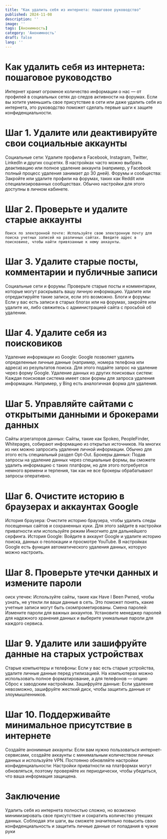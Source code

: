 ```yaml
---
title: "Как удалить себя из интернета: пошаговое руководство"
published: 2024-11-08
description: ''
image: ''
tags: [Анонимность]
category: 'Анонимность'
draft: false 
lang: ''
---
```

# Как удалить себя из интернета: пошаговое руководство

Интернет хранит огромное количество информации о нас — от профилей в социальных сетях до следов активности на форумах. Если вы хотите уменьшить свое присутствие в сети или даже удалить себя из интернета, это руководство поможет сделать первые шаги к защите конфиденциальности.

# Шаг 1. Удалите или деактивируйте свои социальные аккаунты 

Социальные сети: Удалите профили в Facebook, Instagram, Twitter, LinkedIn и других соцсетях. В настройках часто можно выбрать деактивацию или полное удаление аккаунта (например, у Facebook полный процесс удаления занимает до 30 дней).
Форумы и сообщества: Закройте или удалите профили на форумах, таких как Reddit или специализированных сообществах. Обычно настройки для этого доступны в личном кабинете.


# Шаг 2. Проверьте и удалите старые аккаунты

    Поиск по электронной почте: Используйте свою электронную почту для поиска учетных записей на различных сайтах. Введите адрес в поисковике, чтобы найти привязанные к нему аккаунты.

   
# Шаг 3. Удалите старые посты, комментарии и публичные записи 

Социальные сети и форумы: Проверьте старые посты и комментарии, которые могут раскрывать вашу личную информацию. Удалите или отредактируйте такие записи, если это возможно.
Блоги и форумы: Если у вас есть записи в старых блогах или на форумах, закройте или удалите их, либо свяжитесь с администрацией сайта с просьбой об удалении.

# Шаг 4. Удалите себя из поисковиков

Удаление информации из Google: Google позволяет удалять определенные личные данные (например, номера телефона или адреса) из результатов поиска. Для этого подайте запрос на удаление через форму Google.
Удаление данных из других поисковых систем: Каждая поисковая система имеет свои формы для запроса удаления информации. Например, у Bing есть аналогичная форма для удаления.

# Шаг 5. Управляйте сайтами с открытыми данными и брокерами данных 


Сайты агрегаторов данных: Сайты, такие как Spokeo, PeopleFinder, Whitepages, собирают информацию из открытых источников. На многих из них можно запросить удаление личной информации. Обычно для этого есть специальный раздел Opt-Out.
Брокеры данных: Подав запросы на удаление данных через специальные формы, вы сможете удалить информацию с таких платформ, но для этого потребуется немного времени и терпения, так как не все брокеры обрабатывают запросы оперативно.


# Шаг 6. Очистите историю в браузерах и аккаунтах Google 


История браузера: Очистите историю браузера, чтобы удалить следы посещенных сайтов и сохраненных куки. Для этого зайдите в настройки приватности или используйте режим Инкогнито для дальнейшего серфинга.
История Google: Войдите в аккаунт Google и удалите историю поиска, данных о геолокации и просмотре YouTube. В настройках Google есть функция автоматического удаления данных, которую можно настроить.


# Шаг 8. Проверьте утечки данных и измените пароли 

оиск утечек: Используйте сайты, такие как Have I Been Pwned, чтобы узнать, не утекли ли ваши данные в сеть. Это поможет понять, какие учетные записи могут быть скомпрометированы.
Смена паролей: Измените пароли для важных аккаунтов. Установите менеджер паролей для надежного хранения данных и выберите уникальные пароли для каждого сервиса.


# Шаг 9. Удалите или зашифруйте данные на старых устройствах


Старые компьютеры и телефоны: Если у вас есть старые устройства, удалите личные данные перед утилизацией. На компьютерах можно использовать полное форматирование, а для телефонов — опцию Сброс к заводским настройкам.
Зашифруйте данные: Если удаление невозможно, зашифруйте жесткий диск, чтобы защитить данные от злоумышленников.

# Шаг 10. Поддерживайте минимальное присутствие в интернете 


Создайте анонимные аккаунты: Если вам нужно пользоваться интернет-сервисами, создайте аккаунты с минимальным количеством личных данных и используйте VPN.
Постоянно обновляйте настройки конфиденциальности: Настройки приватности на платформах могут обновляться, поэтому проверяйте их периодически, чтобы убедиться, что ваша информация защищена.


# Заключение

Удалить себя из интернета полностью сложно, но возможно минимизировать свое присутствие и сократить количество утекших данных. Соблюдая эти шаги, вы сможете значительно повысить свою конфиденциальность и защитить личные данные от попадания в чужие руки
